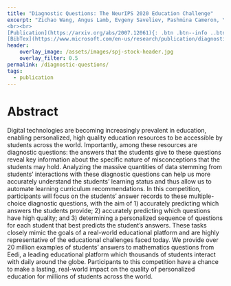 ```yaml
---
title: "Diagnostic Questions: The NeurIPS 2020 Education Challenge"
excerpt: "Zichao Wang, Angus Lamb, Evgeny Saveliev, Pashmina Cameron, Yordan Zaykov, Jose Miguel Hernandez Lobato, Richard Turner, Richard Baraniuk, Craig Barton, Simon Peyton Jones, Simon Woodhead, Cheng Zhang. (2020).
<br><br>
[Publication](https://arxiv.org/abs/2007.12061){: .btn .btn--info ..btn--large}
[BibTex](https://www.microsoft.com/en-us/research/publication/diagnostic-questions-the-neurips-2020-education-challenge/bibtex/){: .btn .btn--info ..btn--large}"
header:
    overlay_image: /assets/images/spj-stock-header.jpg 
    overlay_filter: 0.5
permalink: /diagnostic-questions/
tags: 
  - publication 
---
```



# Abstract
Digital technologies are becoming increasingly prevalent in education, enabling personalized, high quality education resources to be accessible by students across the world. Importantly, among these resources are diagnostic questions: the answers that the students give to these questions reveal key information about the specific nature of misconceptions that the students may hold. Analyzing the massive quantities of data stemming from students’ interactions with these diagnostic questions can help us more accurately understand the students’ learning status and thus allow us to automate learning curriculum recommendations. In this competition, participants will focus on the students’ answer records to these multiple-choice diagnostic questions, with the aim of 1) accurately predicting which answers the students provide; 2) accurately predicting which questions have high quality; and 3) determining a personalized sequence of questions for each student that best predicts the student’s answers. These tasks closely mimic the goals of a real-world educational platform and are highly representative of the educational challenges faced today. We provide over 20 million examples of students’ answers to mathematics questions from Eedi, a leading educational platform which thousands of students interact with daily around the globe. Participants to this competition have a chance to make a lasting, real-world impact on the quality of personalized education for millions of students across the world.

